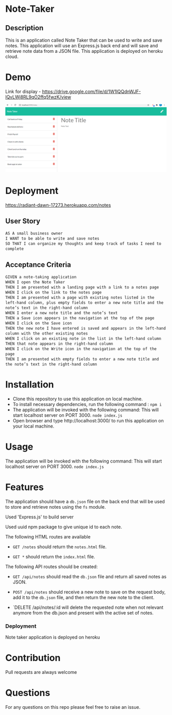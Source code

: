 # Note-Taker

## Description

This is an application called Note Taker that can be used to write and save notes. This application will use an Express.js back end and will save and retrieve note data from a JSON file. This application is deployed on heroku cloud.

# Demo

Link for display - https://drive.google.com/file/d/1W1lQQdnWJF-lQvLWj8RL9qO2ffq5fwzK/view

![Existing notes are listed in the left-hand column with empty fields on the right-hand side for the new note’s title and text.](./public/assets/images/Capture.PNG)

# Deployment
https://radiant-dawn-17273.herokuapp.com/notes

## User Story

```
AS A small business owner
I WANT to be able to write and save notes
SO THAT I can organize my thoughts and keep track of tasks I need to complete
```



## Acceptance Criteria

```
GIVEN a note-taking application
WHEN I open the Note Taker
THEN I am presented with a landing page with a link to a notes page
WHEN I click on the link to the notes page
THEN I am presented with a page with existing notes listed in the left-hand column, plus empty fields to enter a new note title and the note’s text in the right-hand column
WHEN I enter a new note title and the note’s text
THEN a Save icon appears in the navigation at the top of the page
WHEN I click on the Save icon
THEN the new note I have entered is saved and appears in the left-hand column with the other existing notes
WHEN I click on an existing note in the list in the left-hand column
THEN that note appears in the right-hand column
WHEN I click on the Write icon in the navigation at the top of the page
THEN I am presented with empty fields to enter a new note title and the note’s text in the right-hand column
```


# Installation
 * Clone this repository to use this application on local machine.
 * To install necessary dependencies, run the following command :
 `npm i`
 * The application will be invoked with the following command: This will start localhost server on PORT 3000.
 `node index.js`
 * Open browser and type http://localhost:3000/ to run this application on your local machine.


# Usage

The application will be invoked with the following command: This will start localhost server on PORT 3000.
 `node index.js`

# Features
The application should have a `db.json` file on the back end that will be used to store and retrieve notes using the `fs` module.

Used 'Express.js' to build server

Used uuid npm package to give unique id to each note.

The following HTML routes are available

* `GET /notes` should return the `notes.html` file.

* `GET *` should return the `index.html` file.

The following API routes should be created:

* `GET /api/notes` should read the `db.json` file and return all saved notes as JSON.

* `POST /api/notes` should receive a new note to save on the request body, add it to the `db.json` file, and then return the new note to the client. 

* `DELETE /api/notes/:id will delete the requested note when not relevant anymore from the db.json and 
present with the active set of notes.

### Deployment
  Note taker application is deployed on heroku

# Contribution
  Pull requests are always welcome

# Questions
 For any questions on this repo please feel free to raise an issue.    







